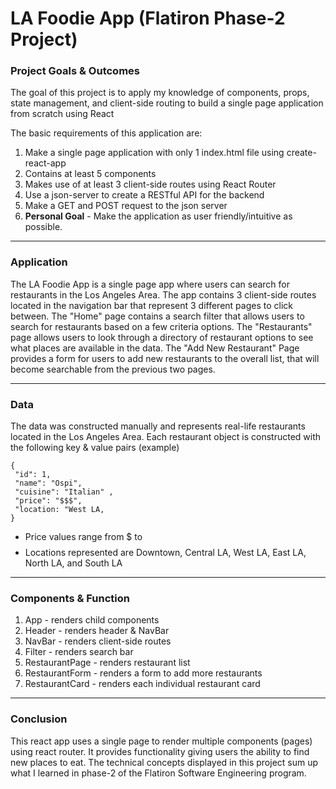 # LA Foodie App (Flatiron Phase-2 Project)

### Project Goals & Outcomes

The goal of this project is to apply my knowledge of components, props, state management, and client-side routing  to build a single page application from scratch using React 

The basic requirements of this application are:

1. Make a single page application with only 1 index.html file using create-react-app
2. Contains at least 5 components
3. Makes use of at least 3 client-side routes using React Router
4. Use a json-server to create a RESTful API for the backend
5. Make a GET and POST request to the json server  
6. **Personal Goal** - Make the application as user friendly/intuitive as possible. 

***

### Application

The LA Foodie App is a single page app where users can search for restaurants in the Los Angeles Area. The app contains 3 client-side routes located in the navigation bar that represent 3 different pages to click between. The "Home" page contains a search filter that allows users to search for restaurants based on a few criteria options. The "Restaurants" page allows users to look through a directory of restaurant options to see what places are available in the data. The "Add New Restaurant" Page provides a form for users to add new restaurants to the overall list, that will become searchable from the previous two pages. 
***

### Data

The data was constructed manually and represents real-life restaurants located in the Los Angeles Area. Each restaurant object is constructed with the following key & value pairs (example)

```
{
 "id": 1,
 "name": "Ospi",
 "cuisine": "Italian" ,
 "price": "$$$",
 "location: "West LA,
}
 ```

- Price values range from $ to $$$$
- Locations represented are Downtown, Central LA, West LA, East LA, North LA, and South LA 



***

### Components & Function

1. App - renders child components
2. Header - renders header & NavBar
3. NavBar - renders client-side routes
4. Filter - renders search bar
5. RestaurantPage - renders restaurant list
6. RestaurantForm - renders a form to add more restaurants
7. RestaurantCard - renders each individual restaurant card

***
### Conclusion 

This react app uses a single page to render multiple components (pages) using react router. It provides functionality giving users the ability to find new places to eat. The technical concepts displayed in this project sum up what I learned in phase-2 of the Flatiron Software Engineering program. 